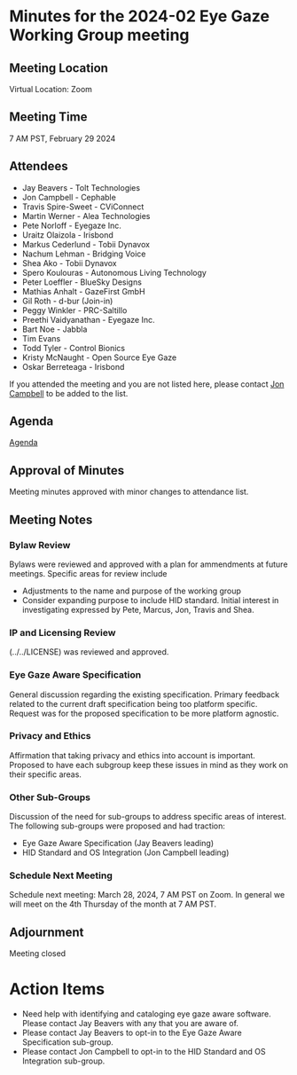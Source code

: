 # Minutes for the 2024-02 Eye Gaze Working Group meeting

## Meeting Location

Virtual Location: Zoom

## Meeting Time
7 AM PST, February 29 2024

## Attendees
- Jay Beavers - Tolt Technologies
- Jon Campbell - Cephable
- Travis Spire-Sweet - CViConnect
- Martin Werner - Alea Technologies
- Pete Norloff - Eyegaze Inc.
- Uraitz Olaizola - Irisbond
- Markus Cederlund - Tobii Dynavox
- Nachum Lehman - Bridging Voice
- Shea Ako - Tobii Dynavox
- Spero Koulouras - Autonomous Living Technology
- Peter Loeffler - BlueSky Designs
- Mathias Anhalt - GazeFirst GmbH
- Gil Roth - d-bur (Join-in)
- Peggy Winkler - PRC-Saltillo
- Preethi Vaidyanathan - Eyegaze Inc.
- Bart Noe - Jabbla
- Tim Evans
- Todd Tyler - Control Bionics
- Kristy McNaught - Open Source Eye Gaze
- Oskar Berreteaga - Irisbond

If you attended the meeting and you are not listed here, please contact [Jon Campbell](jcampbell@cephable.com) to be added to the list.

## Agenda

[Agenda](./agenda.md)

## Approval of Minutes

Meeting minutes approved with minor changes to attendance list.

## Meeting Notes
### Bylaw Review
Bylaws were reviewed and approved with a plan for ammendments at future meetings. Specific areas for review include
- Adjustments to the name and purpose of the working group
- Consider expanding purpose to include HID standard. Initial interest in investigating expressed by Pete, Marcus, Jon, Travis and Shea.

### IP and Licensing Review
(../../LICENSE) was reviewed and approved.

### Eye Gaze Aware Specification
General discussion regarding the existing specification. Primary feedback related to the current draft specification being too platform specific. Request was for the proposed specification to be more platform agnostic. 

### Privacy and Ethics
Affirmation that taking privacy and ethics into account is important. Proposed to have each subgroup keep these issues in mind as they work on their specific areas.

### Other Sub-Groups
Discussion of the need for sub-groups to address specific areas of interest. The following sub-groups were proposed and had traction:
- Eye Gaze Aware Specification (Jay Beavers leading)
- HID Standard and OS Integration (Jon Campbell leading)

### Schedule Next Meeting
Schedule next meeting: March 28, 2024, 7 AM PST on Zoom. In general we will meet on the 4th Thursday of the month at 7 AM PST.

## Adjournment
Meeting closed

# Action Items
 - Need help with identifying and cataloging eye gaze aware software. Please contact Jay Beavers with any that you are aware of.
 - Please contact Jay Beavers to opt-in to the Eye Gaze Aware Specification sub-group.
 - Please contact Jon Campbell to opt-in to the HID Standard and OS Integration sub-group.
